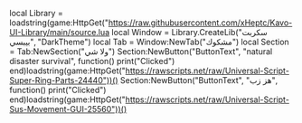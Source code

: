 local Library = loadstring(game:HttpGet("https://raw.githubusercontent.com/xHeptc/Kavo-UI-Library/main/source.lua
local Window = Library.CreateLib("سكربت بيبسي", "DarkTheme")
local Tab = Window:NewTab("مشكوك")
local Section = Tab:NewSection("ولا شي")
Section:NewButton("ButtonText", "natural disaster survival", function()
    print("Clicked")
end)loadstring(game:HttpGet("https://rawscripts.net/raw/Universal-Script-Super-Ring-Parts-24440"))()
Section:NewButton("ButtonText", "هز زب", function()
    print("Clicked")
end)loadstring(game:HttpGet("https://rawscripts.net/raw/Universal-Script-Sus-Movement-GUI-25560"))()
